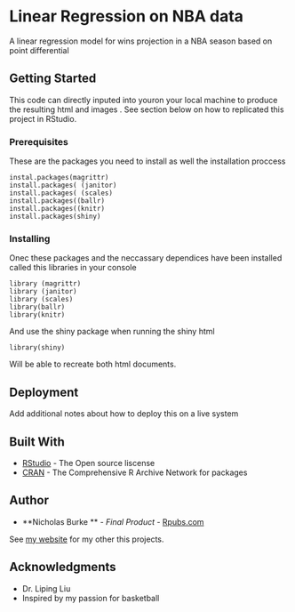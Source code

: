 # Linear Regression on NBA data
A linear regression model for wins projection in a NBA season based on point differential

## Getting Started

This code can directly inputed into youron your local machine to produce the resulting html and images . See section below on how to replicated this project in RStudio.

### Prerequisites

These are the packages you need to install as well the installation proccess 

```
instal.packages(magrittr) 
install.packages( (janitor) 
install.packages( (scales) 
install.packages((ballr)
install.packages((knitr)
install.packages(shiny)
```

### Installing

Onec these packages and the neccassary dependices have been installed called this libraries in your console 

```
library (magrittr) 
library (janitor) 
library (scales) 
library(ballr)
library(knitr)
```

And use the shiny package when running the shiny html

```
library(shiny)

```

Will be able to recreate both html documents.


## Deployment

Add additional notes about how to deploy this on a live system

## Built With

* [RStudio](https://rstudio.com/products/rstudio/#rstudio-desktop) - The Open source liscense
* [CRAN](https://cran.r-project.org/) - The Comprehensive R Archive Network for packages


## Author

* **Nicholas Burke ** - *Final Product* - [Rpubs.com](https://rpubs.com/nburke2/629014)

See [my website](https://rpubs.com/nburke2) for my other this projects.


## Acknowledgments

* Dr. Liping Liu
* Inspired by my passion for basketball

